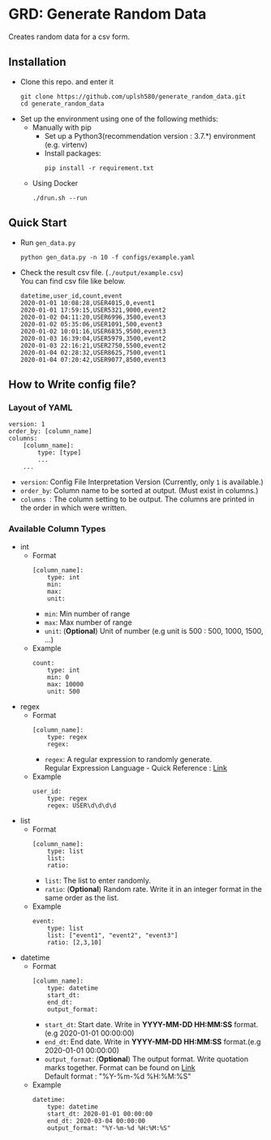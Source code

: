 # GRD: Generate Random Data
Creates random data for a csv form.
## Installation
* Clone this repo. and enter it
    ```
    git clone https://github.com/uplsh580/generate_random_data.git
    cd generate_random_data
    ```
* Set up the environment using one of the following methids:
    * Manually with pip
        * Set up a Python3(recommendation version : 3.7.*) environment (e.g. virtenv)
        * Install packages:
            ```
            pip install -r requirement.txt
            ```
    * Using Docker
        ```
        ./drun.sh --run
        ```

## Quick Start
* Run `gen_data.py`
    ```
    python gen_data.py -n 10 -f configs/example.yaml
    ```
* Check the result csv file. (`./output/example.csv`) <br>
    You can find csv file like below.
    ```
    datetime,user_id,count,event
    2020-01-01 10:08:28,USER4015,0,event1
    2020-01-01 17:59:15,USER5321,9000,event2
    2020-01-02 04:11:20,USER6996,3500,event3
    2020-01-02 05:35:06,USER1091,500,event3
    2020-01-02 10:01:16,USER6835,9500,event3
    2020-01-03 16:39:04,USER5979,3500,event2
    2020-01-03 22:16:21,USER2750,5500,event2
    2020-01-04 02:28:32,USER8625,7500,event1
    2020-01-04 07:20:42,USER9077,8500,event3
    ```

## How to Write config file?
### Layout of YAML
```
version: 1
order_by: [column_name]
columns:
    [column_name]:
        type: [type]
        ...
    ...
```
* `version`: Config File Interpretation Version (Currently, only `1` is available.)
* `order_by`: Column name to be sorted at output. (Must exist in columns.)
* `columns `: The column setting to be output. The columns are printed in the order in which were written.

### Available Column Types
* int
    * Format
        ```
        [column_name]:
            type: int
            min: 
            max:
            unit:
        ```
        * `min`: Min number of range
        * `max`: Max number of range
        * `unit`: (**Optional**) Unit of number (e.g unit is 500 : 500, 1000, 1500, ...)
    * Example
        ```
        count:
            type: int
            min: 0
            max: 10000
            unit: 500
        ```
* regex
    * Format
        ```
        [column_name]:
            type: regex
            regex:
        ```
        * `regex`: A regular expression to randomly generate. <br>
        Regular Expression Language - Quick Reference : [Link](https://docs.microsoft.com/en-us/dotnet/standard/base-types/regular-expression-language-quick-reference)
    * Example
        ```
        user_id:
            type: regex
            regex: USER\d\d\d\d
        ```
* list
    * Format
        ```
        [column_name]:
            type: list
            list:
            ratio:
        ```
        * `list`: The list to enter randomly.
        * `ratio`: (**Optional**) Random rate. Write it in an integer format in the same order as the list.
    * Example
        ```
        event:
            type: list
            list: ["event1", "event2", "event3"]
            ratio: [2,3,10]
        ```
* datetime
    * Format
        ```
        [column_name]:
            type: datetime
            start_dt:
            end_dt:
            output_format:
        ```
        * `start_dt`: Start date. Write in **YYYY-MM-DD HH:MM:SS** format.(e.g 2020-01-01 00:00:00)
        * `end_dt`: End date. Write in **YYYY-MM-DD HH:MM:SS** format.(e.g 2020-01-01 00:00:00)
        * `output_format`: (**Optional**) The output format. Write quotation marks together. Format can be found on [Link](https://www.w3schools.com/python/python_datetime.asp) <br>
        Default format : "%Y-%m-%d %H:%M:%S"
    * Example
        ```
        datetime:
            type: datetime
            start_dt: 2020-01-01 00:00:00
            end_dt: 2020-03-04 00:00:00
            output_format: "%Y-%m-%d %H:%M:%S"
        ```
